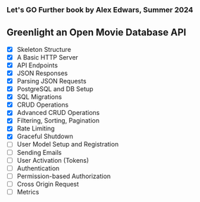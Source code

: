 ### Let's GO Further book by Alex Edwars, Summer 2024
## Greenlight an Open Movie Database API

- [x] Skeleton Structure
- [x] A Basic HTTP Server
- [x] API Endpoints
- [x] JSON Responses
- [x] Parsing JSON Requests
- [x] PostgreSQL and DB Setup
- [x] SQL Migrations
- [x] CRUD Operations 
- [x] Advanced CRUD Operations
- [x] Filtering, Sorting, Pagination
- [x] Rate Limiting
- [x] Graceful Shutdown
- [ ] User Model Setup and Registration
- [ ] Sending Emails
- [ ] User Activation (Tokens)
- [ ] Authentication
- [ ] Permission-based Authorization
- [ ] Cross Origin Request
- [ ] Metrics

